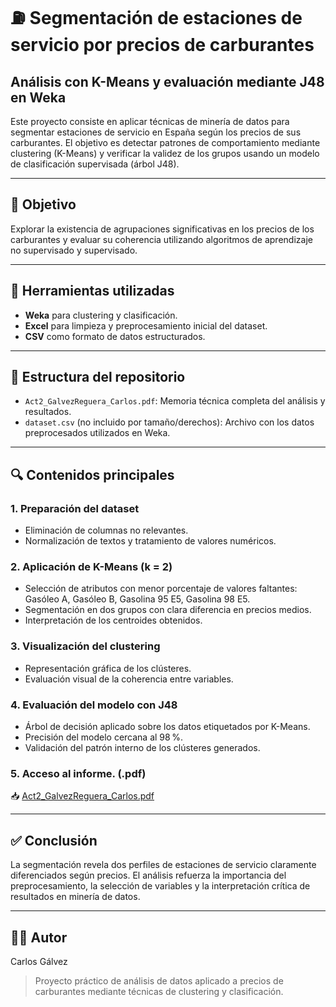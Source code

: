 # ⛽ Segmentación de estaciones de servicio por precios de carburantes  
## Análisis con K-Means y evaluación mediante J48 en Weka

Este proyecto consiste en aplicar técnicas de minería de datos para segmentar estaciones de servicio en España según los precios de sus carburantes. El objetivo es detectar patrones de comportamiento mediante clustering (K-Means) y verificar la validez de los grupos usando un modelo de clasificación supervisada (árbol J48).

---

## 📌 Objetivo

Explorar la existencia de agrupaciones significativas en los precios de los carburantes y evaluar su coherencia utilizando algoritmos de aprendizaje no supervisado y supervisado.

---

## 🧰 Herramientas utilizadas

- **Weka** para clustering y clasificación.
- **Excel** para limpieza y preprocesamiento inicial del dataset.
- **CSV** como formato de datos estructurados.

---

## 📁 Estructura del repositorio

- `Act2_GalvezReguera_Carlos.pdf`: Memoria técnica completa del análisis y resultados.
- `dataset.csv` (no incluido por tamaño/derechos): Archivo con los datos preprocesados utilizados en Weka.

---

## 🔍 Contenidos principales

### 1. Preparación del dataset
- Eliminación de columnas no relevantes.
- Normalización de textos y tratamiento de valores numéricos.

### 2. Aplicación de K-Means (k = 2)
- Selección de atributos con menor porcentaje de valores faltantes: Gasóleo A, Gasóleo B, Gasolina 95 E5, Gasolina 98 E5.
- Segmentación en dos grupos con clara diferencia en precios medios.
- Interpretación de los centroides obtenidos.

### 3. Visualización del clustering
- Representación gráfica de los clústeres.
- Evaluación visual de la coherencia entre variables.

### 4. Evaluación del modelo con J48
- Árbol de decisión aplicado sobre los datos etiquetados por K-Means.
- Precisión del modelo cercana al 98 %.
- Validación del patrón interno de los clústeres generados.
### 5. Acceso al informe. (.pdf)
📥 [Act2_GalvezReguera_Carlos.pdf](./Act2_GalvezReguera_Carlos.pdf)

---

## ✅ Conclusión

La segmentación revela dos perfiles de estaciones de servicio claramente diferenciados según precios. El análisis refuerza la importancia del preprocesamiento, la selección de variables y la interpretación crítica de resultados en minería de datos.

---

## 🧑‍💻 Autor

Carlos Gálvez  
> Proyecto práctico de análisis de datos aplicado a precios de carburantes mediante técnicas de clustering y clasificación.

